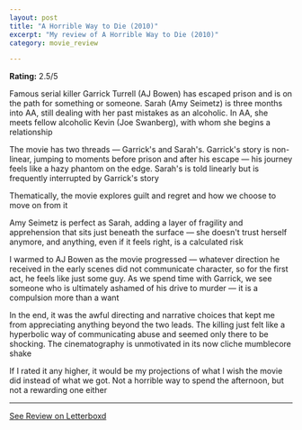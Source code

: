 ```yaml
---
layout: post
title: "A Horrible Way to Die (2010)"
excerpt: "My review of A Horrible Way to Die (2010)"
category: movie_review

---
```


**Rating:** 2.5/5

Famous serial killer Garrick Turrell (AJ Bowen) has escaped prison and is on the path for something or someone. Sarah (Amy Seimetz) is three months into AA, still dealing with her past mistakes as an alcoholic. In AA, she meets fellow alcoholic Kevin (Joe Swanberg), with whom she begins a relationship

The movie has two threads — Garrick's and Sarah's. Garrick's story is non-linear, jumping to moments before prison and after his escape — his journey feels like a hazy phantom on the edge. Sarah's is told linearly but is frequently interrupted by Garrick's story

Thematically, the movie explores guilt and regret and how we choose to move on from it

Amy Seimetz is perfect as Sarah, adding a layer of fragility and apprehension that sits just beneath the surface — she doesn't trust herself anymore, and anything, even if it feels right, is a calculated risk

I warmed to AJ Bowen as the movie progressed — whatever direction he received in the early scenes did not communicate character, so for the first act, he feels like just some guy. As we spend time with Garrick, we see someone who is ultimately ashamed of his drive to murder — it is a compulsion more than a want

In the end, it was the awful directing and narrative choices that kept me from appreciating anything beyond the two leads. The killing just felt like a hyperbolic way of communicating abuse and seemed only there to be shocking. The cinematography is unmotivated in its now cliche mumblecore shake

If I rated it any higher, it would be my projections of what I wish the movie did instead of what we got. Not a horrible way to spend the afternoon, but not a rewarding one either

<hr>

[See Review on Letterboxd](https://boxd.it/4zSZE7)
